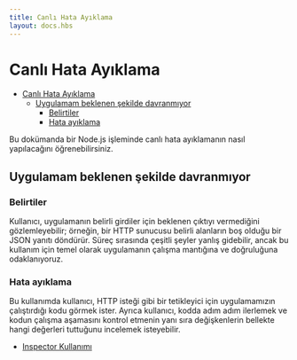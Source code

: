 ```yaml
---
title: Canlı Hata Ayıklama
layout: docs.hbs
---
```


# Canlı Hata Ayıklama

- [Canlı Hata Ayıklama](#live-debugging)
  - [Uygulamam beklenen şekilde davranmıyor](#my-application-doesnt-behave-as-expected)
    - [Belirtiler](#symptoms)
    - [Hata ayıklama](#debugging)

Bu dokümanda bir Node.js işleminde canlı hata ayıklamanın nasıl yapılacağını öğrenebilirsiniz.

## Uygulamam beklenen şekilde davranmıyor

### Belirtiler

Kullanıcı, uygulamanın belirli girdiler için beklenen çıktıyı vermediğini gözlemleyebilir; örneğin, bir HTTP sunucusu belirli alanların boş olduğu bir JSON yanıtı döndürür. Süreç sırasında çeşitli şeyler yanlış gidebilir, ancak bu kullanım için temel olarak uygulamanın çalışma mantığına ve doğruluğuna odaklanıyoruz.

### Hata ayıklama

Bu kullanımda kullanıcı, HTTP isteği gibi bir tetikleyici için uygulamamızın çalıştırdığı kodu görmek ister. Ayrıca kullanıcı, kodda adım adım ilerlemek ve kodun çalışma aşamasını kontrol etmenin yanı sıra değişkenlerin bellekte hangi değerleri tuttuğunu incelemek isteyebilir.

- [Inspector Kullanımı](/en/docs/guides/diagnostics/live-debugging/using-inspector)
